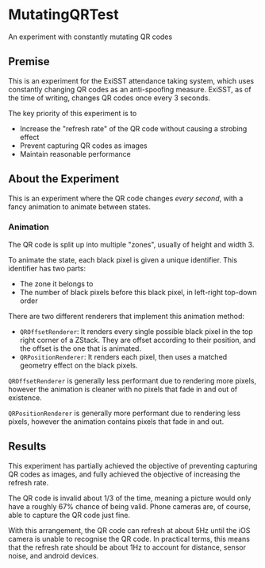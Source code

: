 # MutatingQRTest
An experiment with constantly mutating QR codes

## Premise
This is an experiment for the ExiSST attendance taking system, which uses constantly changing QR codes
as an anti-spoofing measure. ExiSST, as of the time of writing, changes QR codes once every 3 seconds.

The key priority of this experiment is to
- Increase the "refresh rate" of the QR code without causing a strobing effect
- Prevent capturing QR codes as images
- Maintain reasonable performance

## About the Experiment

This is an experiment where the QR code changes *every second*, with a fancy animation to animate between
states.

### Animation
The QR code is split up into multiple "zones", usually of height and width 3.

To animate the state, each black pixel is given a unique identifier. This identifier has two parts:
- The zone it belongs to
- The number of black pixels before this black pixel, in left-right top-down order

There are two different renderers that implement this animation method:
- `QROffsetRenderer`: It renders every single possible black pixel in the top right corner of a ZStack.
They are offset according to their position, and the offset is the one that is animated.
- `QRPositionRenderer`: It renders each pixel, then uses a matched geometry effect on the black pixels.

`QROffsetRenderer` is generally less performant due to rendering more pixels, however the animation is cleaner with
no pixels that fade in and out of existence. 

`QRPositionRenderer` is generally more performant due to rendering less pixels, however the animation contains pixels
that fade in and out.

## Results

This experiment has partially achieved the objective of preventing capturing QR codes as images, and fully achieved
the objective of increasing the refresh rate.

The QR code is invalid about 1/3 of the time, meaning a picture would only have a roughly 67% chance of being valid.
Phone cameras are, of course, able to capture the QR code just fine.

With this arrangement, the QR code can refresh at about 5Hz until the iOS camera is unable to recognise the QR code.
In practical terms, this means that the refresh rate should be about 1Hz to account for distance, sensor noise, and
android devices.
